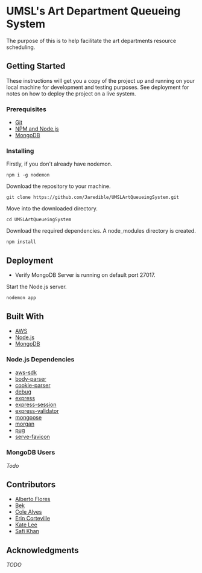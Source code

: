 # UMSL's Art Department Queueing System

The purpose of this is to help facilitate the art departments resource scheduling.

## Getting Started

These instructions will get you a copy of the project up and running on your local machine for development and testing purposes. See deployment for notes on how to deploy the project on a live system.

### Prerequisites

* [Git](https://git-scm.com)
* [NPM and Node.js](https://www.npmjs.com/get-npm)
* [MongoDB](https://www.mongodb.com/download-center/community)

### Installing

Firstly, if you don't already have nodemon.

```
npm i -g nodemon
```

Download the repository to your machine.

```
git clone https://github.com/Jaredible/UMSLArtQueueingSystem.git
```

Move into the downloaded directory.

```
cd UMSLArtQueueingSystem
```

Download the required dependencies. A node_modules directory is created.

```
npm install
```

## Deployment

* Verify MongoDB Server is running on default port 27017.

Start the Node.js server.

```
nodemon app
```

## Built With

* [AWS](https://aws.amazon.com)
* [Node.js](https://nodejs.org)
* [MongoDB](https://www.mongodb.com)

### Node.js Dependencies

* [aws-sdk](https://aws.amazon.com/sdk-for-node-js/)
* [body-parser](https://www.npmjs.com/package/body-parser)
* [cookie-parser](https://www.npmjs.com/package/cookie-parser)
* [debug](https://www.npmjs.com/package/debug)
* [express](https://www.npmjs.com/package/express)
* [express-session](https://www.npmjs.com/package/express-session)
* [express-validator](https://www.npmjs.com/package/express-validator)
* [mongoose](https://www.npmjs.com/package/mongoose)
* [morgan](https://www.npmjs.com/package/morgan)
* [pug](https://pugjs.org/api/getting-started.html)
* [serve-favicon](https://www.npmjs.com/package/serve-favicon)

### MongoDB Users
*Todo*

## Contributors
* [Alberto Flores](https://github.com/afty2)
* [Bek]()
* [Cole Alves](https://github.com/ColeAlves)
* [Erin Corteville]()
* [Kate Lee]()
* [Safi Khan]()

## Acknowledgments
*TODO*
